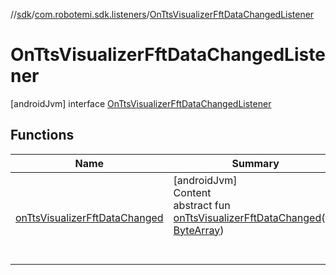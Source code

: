 //[sdk](../../../index.md)/[com.robotemi.sdk.listeners](../index.md)/[OnTtsVisualizerFftDataChangedListener](index.md)



# OnTtsVisualizerFftDataChangedListener  
 [androidJvm] interface [OnTtsVisualizerFftDataChangedListener](index.md)   


## Functions  
  
|  Name |  Summary | 
|---|---|
| <a name="com.robotemi.sdk.listeners/OnTtsVisualizerFftDataChangedListener/onTtsVisualizerFftDataChanged/#kotlin.ByteArray/PointingToDeclaration/"></a>[onTtsVisualizerFftDataChanged](on-tts-visualizer-fft-data-changed.md)| <a name="com.robotemi.sdk.listeners/OnTtsVisualizerFftDataChangedListener/onTtsVisualizerFftDataChanged/#kotlin.ByteArray/PointingToDeclaration/"></a>[androidJvm]  <br>Content  <br>abstract fun [onTtsVisualizerFftDataChanged](on-tts-visualizer-fft-data-changed.md)(fft: [ByteArray](https://kotlinlang.org/api/latest/jvm/stdlib/kotlin/-byte-array/index.html))  <br><br><br>|

